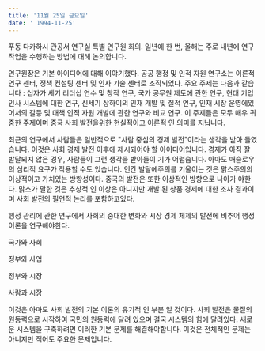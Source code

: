 ```yaml
---
title: '11월 25일 금요일'
date: ' 1994-11-25'
---
```

푸동 다카하시 관공서 연구실 특별 연구원 회의. 일년에 한 번, 올해는 주로 내년에 연구 작업을 수행하는 방법에 대해 논의합니다.

연구원장은 기본 아이디어에 대해 이야기했다. 공공 행정 및 인적 자원 연구소는 이론적 연구 센터, 정책 컨설팅 센터 및 인사 기술 센터로 조직되었다. 주요 주제는 다음과 같습니다 : 십자가 세기 리더십 연수 및 창작 연구, 국가 공무원 제도에 관한 연구, 현대 기업 인사 시스템에 대한 연구, 신세기 상하이의 인재 개발 및 질적 연구, 인재 시장 운영에있어서의 갈등 및 대책 인적 자원 개발에 관한 연구와 비교 연구. 이 주제들은 모두 매우 귀중한 주제이며 중국 사회 발전을위한 현실적이고 이론적 인 의미를 지닙니다.

최근의 연구에서 사람들은 일반적으로 "사람 중심의 경제 발전"이라는 생각을 받아 들였습니다. 이것은 사회 경제 발전 이후에 제시되어야 할 아이디어입니다. 경제가 아직 잘 발달되지 않은 경우, 사람들이 그런 생각을 받아들이 기가 어렵습니다. 아마도 매슬로우의 심리적 요구가 작용할 수도 있습니다. 인간 발달에주의를 기울이는 것은 맑스주의의 이상적이고 가치있는 방향성이다. 중국의 발전은 또한 이상적인 방향으로 나아가 야한다. 맑스가 말한 것은 추상적 인 이상은 아니지만 개발 된 상품 경제에 대한 조사 결과이며 사회 발전의 필연적 논리를 포함하고있다.

행정 관리에 관한 연구에서 사회의 중대한 변화와 시장 경제 체제의 발전에 비추어 행정 이론을 연구해야한다.

국가와 사회

정부와 사업

정부와 시장

사람과 시장

이것은 아마도 사회 발전의 기본 이론의 유기적 인 부분 일 것이다. 사회 발전은 물질의 원동력으로 시작하여 국민의 원동력에 달려 있으며 결국 시스템의 힘에 달려있다. 새로운 시스템을 구축하려면 이러한 기본 문제를 해결해야합니다. 이것은 전체적인 문제는 아니지만 적어도 주요한 문제입니다.

